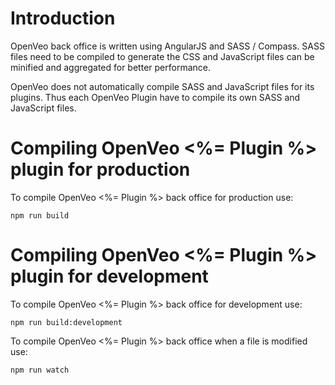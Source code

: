 # Introduction

OpenVeo back office is written using AngularJS and SASS / Compass. SASS files need to be compiled to generate the CSS and JavaScript files can be minified and aggregated for better performance.

OpenVeo does not automatically compile SASS and JavaScript files for its plugins. Thus each OpenVeo Plugin have to compile its own SASS and JavaScript files.

# Compiling OpenVeo <%= Plugin %> plugin for production

To compile OpenVeo <%= Plugin %> back office for production use:

    npm run build

# Compiling OpenVeo <%= Plugin %> plugin for development

To compile OpenVeo <%= Plugin %> back office for development use:

    npm run build:development

To compile OpenVeo <%= Plugin %> back office when a file is modified use:

    npm run watch
